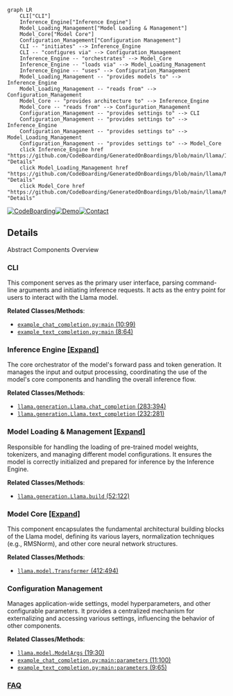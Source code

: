 ```mermaid
graph LR
    CLI["CLI"]
    Inference_Engine["Inference Engine"]
    Model_Loading_Management["Model Loading & Management"]
    Model_Core["Model Core"]
    Configuration_Management["Configuration Management"]
    CLI -- "initiates" --> Inference_Engine
    CLI -- "configures via" --> Configuration_Management
    Inference_Engine -- "orchestrates" --> Model_Core
    Inference_Engine -- "loads via" --> Model_Loading_Management
    Inference_Engine -- "uses" --> Configuration_Management
    Model_Loading_Management -- "provides models to" --> Inference_Engine
    Model_Loading_Management -- "reads from" --> Configuration_Management
    Model_Core -- "provides architecture to" --> Inference_Engine
    Model_Core -- "reads from" --> Configuration_Management
    Configuration_Management -- "provides settings to" --> CLI
    Configuration_Management -- "provides settings to" --> Inference_Engine
    Configuration_Management -- "provides settings to" --> Model_Loading_Management
    Configuration_Management -- "provides settings to" --> Model_Core
    click Inference_Engine href "https://github.com/CodeBoarding/GeneratedOnBoardings/blob/main/llama/Inference_Engine.md" "Details"
    click Model_Loading_Management href "https://github.com/CodeBoarding/GeneratedOnBoardings/blob/main/llama/Model_Loading_Management.md" "Details"
    click Model_Core href "https://github.com/CodeBoarding/GeneratedOnBoardings/blob/main/llama/Model_Core.md" "Details"
```

[![CodeBoarding](https://img.shields.io/badge/Generated%20by-CodeBoarding-9cf?style=flat-square)](https://github.com/CodeBoarding/GeneratedOnBoardings)[![Demo](https://img.shields.io/badge/Try%20our-Demo-blue?style=flat-square)](https://www.codeboarding.org/demo)[![Contact](https://img.shields.io/badge/Contact%20us%20-%20contact@codeboarding.org-lightgrey?style=flat-square)](mailto:contact@codeboarding.org)

## Details

Abstract Components Overview

### CLI
This component serves as the primary user interface, parsing command-line arguments and initiating inference requests. It acts as the entry point for users to interact with the Llama model.


**Related Classes/Methods**:

- <a href="https://github.com/meta-llama/llama/blob/main/example_chat_completion.py#L10-L99" target="_blank" rel="noopener noreferrer">`example_chat_completion.py:main` (10:99)</a>
- <a href="https://github.com/meta-llama/llama/blob/main/example_text_completion.py#L8-L64" target="_blank" rel="noopener noreferrer">`example_text_completion.py:main` (8:64)</a>


### Inference Engine [[Expand]](./Inference_Engine.md)
The core orchestrator of the model's forward pass and token generation. It manages the input and output processing, coordinating the use of the model's core components and handling the overall inference flow.


**Related Classes/Methods**:

- <a href="https://github.com/meta-llama/llama/blob/main/llama/generation.py#L283-L394" target="_blank" rel="noopener noreferrer">`llama.generation.Llama.chat_completion` (283:394)</a>
- <a href="https://github.com/meta-llama/llama/blob/main/llama/generation.py#L232-L281" target="_blank" rel="noopener noreferrer">`llama.generation.Llama.text_completion` (232:281)</a>


### Model Loading & Management [[Expand]](./Model_Loading_Management.md)
Responsible for handling the loading of pre-trained model weights, tokenizers, and managing different model configurations. It ensures the model is correctly initialized and prepared for inference by the Inference Engine.


**Related Classes/Methods**:

- <a href="https://github.com/meta-llama/llama/blob/main/llama/generation.py#L52-L122" target="_blank" rel="noopener noreferrer">`llama.generation.Llama.build` (52:122)</a>


### Model Core [[Expand]](./Model_Core.md)
This component encapsulates the fundamental architectural building blocks of the Llama model, defining its various layers, normalization techniques (e.g., RMSNorm), and other core neural network structures.


**Related Classes/Methods**:

- <a href="https://github.com/meta-llama/llama/blob/main/llama/model.py#L412-L494" target="_blank" rel="noopener noreferrer">`llama.model.Transformer` (412:494)</a>


### Configuration Management
Manages application-wide settings, model hyperparameters, and other configurable parameters. It provides a centralized mechanism for externalizing and accessing various settings, influencing the behavior of other components.


**Related Classes/Methods**:

- <a href="https://github.com/meta-llama/llama/blob/main/llama/model.py#L19-L30" target="_blank" rel="noopener noreferrer">`llama.model.ModelArgs` (19:30)</a>
- <a href="https://github.com/meta-llama/llama/blob/main/example_chat_completion.py#L11-L100" target="_blank" rel="noopener noreferrer">`example_chat_completion.py:main:parameters` (11:100)</a>
- <a href="https://github.com/meta-llama/llama/blob/main/example_text_completion.py#L9-L65" target="_blank" rel="noopener noreferrer">`example_text_completion.py:main:parameters` (9:65)</a>




### [FAQ](https://github.com/CodeBoarding/GeneratedOnBoardings/tree/main?tab=readme-ov-file#faq)